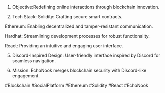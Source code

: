 1. Objective:Redefining online interactions through blockchain innovation.

2. Tech Stack: 
Solidity: Crafting secure smart contracts.

Ethereum: Enabling decentralized and tamper-resistant communication.

Hardhat: Streamlining development processes for robust functionality.

React: Providing an intuitive and engaging user interface.

5. Discord-Inspired Design:
User-friendly interface inspired by Discord for seamless navigation.

6. Mission:
EchoNook merges blockchain security with Discord-like engagement. 

#Blockchain #SocialPlatform #Ethereum #Solidity #React #EchoNook
